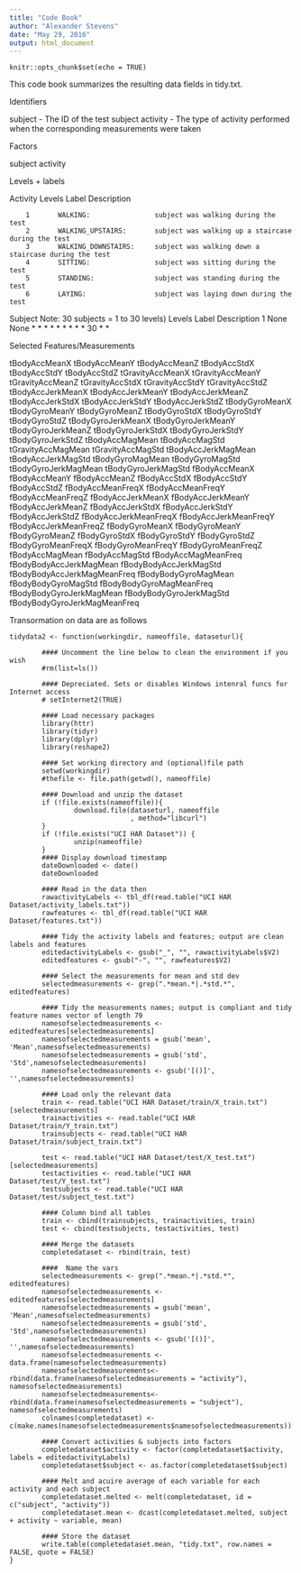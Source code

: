 ```yaml
---
title: "Code Book"
author: "Alexander Stevens"
date: "May 29, 2016"
output: html_document
---
```


```{r setup, include=FALSE}
knitr::opts_chunk$set(echo = TRUE)
```

This code book summarizes the resulting data fields in tidy.txt.


Identifiers

subject - The ID of the test subject
activity - The type of activity performed when the corresponding measurements were taken

Factors 

subject
activity 

Levels + labels

Activity
        Levels  Label                   Description
        
        1       WALKING:                subject was walking during the test
        2       WALKING_UPSTAIRS:       subject was walking up a staircase during the test
        3       WALKING_DOWNSTAIRS:     subject was walking down a staircase during the test
        4       SITTING:                subject was sitting during the test
        5       STANDING:               subject was standing during the test
        6       LAYING:                 subject was laying down during the test

Subject Note: 30 subjects = 1 to 30 levels)
        Levels  Label                   Description
        1       None                    None
        *       *                       *
        *       *                       *
        *       *                       *
        30      *                       *

Selected Features/Measurements

tBodyAccMeanX
tBodyAccMeanY
tBodyAccMeanZ
tBodyAccStdX
tBodyAccStdY
tBodyAccStdZ
tGravityAccMeanX
tGravityAccMeanY
tGravityAccMeanZ
tGravityAccStdX
tGravityAccStdY
tGravityAccStdZ
tBodyAccJerkMeanX
tBodyAccJerkMeanY
tBodyAccJerkMeanZ
tBodyAccJerkStdX
tBodyAccJerkStdY
tBodyAccJerkStdZ
tBodyGyroMeanX
tBodyGyroMeanY
tBodyGyroMeanZ
tBodyGyroStdX
tBodyGyroStdY
tBodyGyroStdZ
tBodyGyroJerkMeanX
tBodyGyroJerkMeanY
tBodyGyroJerkMeanZ
tBodyGyroJerkStdX
tBodyGyroJerkStdY
tBodyGyroJerkStdZ
tBodyAccMagMean
tBodyAccMagStd
tGravityAccMagMean
tGravityAccMagStd
tBodyAccJerkMagMean
tBodyAccJerkMagStd
tBodyGyroMagMean
tBodyGyroMagStd
tBodyGyroJerkMagMean
tBodyGyroJerkMagStd
fBodyAccMeanX
fBodyAccMeanY
fBodyAccMeanZ
fBodyAccStdX
fBodyAccStdY
fBodyAccStdZ
fBodyAccMeanFreqX
fBodyAccMeanFreqY
fBodyAccMeanFreqZ
fBodyAccJerkMeanX
fBodyAccJerkMeanY
fBodyAccJerkMeanZ
fBodyAccJerkStdX
fBodyAccJerkStdY
fBodyAccJerkStdZ
fBodyAccJerkMeanFreqX
fBodyAccJerkMeanFreqY
fBodyAccJerkMeanFreqZ
fBodyGyroMeanX
fBodyGyroMeanY
fBodyGyroMeanZ
fBodyGyroStdX
fBodyGyroStdY
fBodyGyroStdZ
fBodyGyroMeanFreqX
fBodyGyroMeanFreqY
fBodyGyroMeanFreqZ
fBodyAccMagMean
fBodyAccMagStd
fBodyAccMagMeanFreq
fBodyBodyAccJerkMagMean
fBodyBodyAccJerkMagStd
fBodyBodyAccJerkMagMeanFreq
fBodyBodyGyroMagMean
fBodyBodyGyroMagStd
fBodyBodyGyroMagMeanFreq
fBodyBodyGyroJerkMagMean
fBodyBodyGyroJerkMagStd
fBodyBodyGyroJerkMagMeanFreq

Transormation on data are as follows
```
tidydata2 <- function(workingdir, nameoffile, dataseturl){
        
        #### Uncomment the line below to clean the environment if you wish
        #rm(list=ls())
        
        #### Depreciated. Sets or disables Windows intenral funcs for Internet access
        # setInternet2(TRUE)
        
        #### Load necessary packages
        library(httr)
        library(tidyr)
        library(dplyr)
        library(reshape2)
        
        #### Set working directory and (optional)file path
        setwd(workingdir)
        #thefile <- file.path(getwd(), nameoffile)
        
        #### Download and unzip the dataset
        if (!file.exists(nameoffile)){
                download.file(dataseturl, nameoffile
                              , method="libcurl")
        }  
        if (!file.exists("UCI HAR Dataset")) { 
                unzip(nameoffile) 
        }
        #### Display download timestamp
        dateDownloaded <- date()
        dateDownloaded

        #### Read in the data then 
        rawactivityLabels <- tbl_df(read.table("UCI HAR Dataset/activity_labels.txt"))
        rawfeatures <- tbl_df(read.table("UCI HAR Dataset/features.txt"))
        
        #### Tidy the activity labels and features; output are clean labels and features
        editedactivityLabels <- gsub("_", "", rawactivityLabels$V2)
        editedfeatures <- gsub("-", "", rawfeatures$V2)
        
        #### Select the measurements for mean and std dev
        selectedmeasurements <- grep(".*mean.*|.*std.*", editedfeatures)
        
        #### Tidy the measurements names; output is compliant and tidy feature names vector of length 79
        namesofselectedmeasurements <- editedfeatures[selectedmeasurements]
        namesofselectedmeasurements = gsub('mean', 'Mean',namesofselectedmeasurements)
        namesofselectedmeasurements = gsub('std', 'Std',namesofselectedmeasurements)
        namesofselectedmeasurements <- gsub('[()]', '',namesofselectedmeasurements)
        
        #### Load only the relevant data
        train <- read.table("UCI HAR Dataset/train/X_train.txt")[selectedmeasurements]
        trainactivities <- read.table("UCI HAR Dataset/train/Y_train.txt")
        trainsubjects <- read.table("UCI HAR Dataset/train/subject_train.txt")
        
        test <- read.table("UCI HAR Dataset/test/X_test.txt")[selectedmeasurements]
        testactivities <- read.table("UCI HAR Dataset/test/Y_test.txt")
        testsubjects <- read.table("UCI HAR Dataset/test/subject_test.txt")
        
        #### Column bind all tables
        train <- cbind(trainsubjects, trainactivities, train)
        test <- cbind(testsubjects, testactivities, test)
                
        #### Merge the datasets
        completedataset <- rbind(train, test)
        
        ####  Name the vars
        selectedmeasurements <- grep(".*mean.*|.*std.*", editedfeatures)
        namesofselectedmeasurements <- editedfeatures[selectedmeasurements]
        namesofselectedmeasurements = gsub('mean', 'Mean',namesofselectedmeasurements)
        namesofselectedmeasurements = gsub('std', 'Std',namesofselectedmeasurements)
        namesofselectedmeasurements <- gsub('[()]', '',namesofselectedmeasurements)
        namesofselectedmeasurements <- data.frame(namesofselectedmeasurements)
        namesofselectedmeasurements<- rbind(data.frame(namesofselectedmeasurements = "activity"), namesofselectedmeasurements)
        namesofselectedmeasurements<- rbind(data.frame(namesofselectedmeasurements = "subject"), namesofselectedmeasurements)
        colnames(completedataset) <- c(make.names(namesofselectedmeasurements$namesofselectedmeasurements))
        
        #### Convert activities & subjects into factors
        completedataset$activity <- factor(completedataset$activity, labels = editedactivityLabels)
        completedataset$subject <- as.factor(completedataset$subject)
        
        #### Melt and acuire average of each variable for each activity and each subject
        completedataset.melted <- melt(completedataset, id = c("subject", "activity"))
        completedataset.mean <- dcast(completedataset.melted, subject + activity ~ variable, mean)
        
        #### Store the dataset
        write.table(completedataset.mean, "tidy.txt", row.names = FALSE, quote = FALSE)
}

```